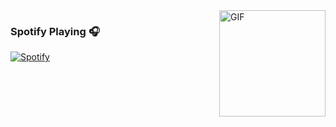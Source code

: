 <img align="right" alt="GIF" height="170px" src="https://media.giphy.com/media/J5B1Y8QZnzXXbLQIBu/giphy.gif" />

### Spotify Playing 🎧

[![Spotify](https://spotify-two.vercel.app/api/spotify)](https://open.spotify.com/user/zgnp5uc1qrjuiil8dorpvr2x0?si=3i3OXEcNRe-Upk8aglD8cg)
